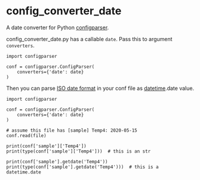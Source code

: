 # config_converter_date
A date converter for Python [configparser](https://docs.python.org/3/library/configparser.html).

config_converter_date.py has a callable <code>date</code>. Pass this to argument <code>converters</code>.

    import configparser

    conf = configparser.ConfigParser(
        converters={'date': date}
    )

Then you can parse [ISO date format](https://www.iso.org/iso-8601-date-and-time-format.html) in your conf file as [datetime](https://docs.python.org/3/library/datetime.html).date value.

    import configparser

    conf = configparser.ConfigParser(
        converters={'date': date}
    )

    # assume this file has [sample] Temp4: 2020-05-15
    conf.read(file)

    print(conf['sample']['Temp4'])
    print(type(conf['sample']['Temp4']))  # this is an str

    print(conf['sample'].getdate('Temp4'))
    print(type(conf['sample'].getdate('Temp4')))  # this is a datetime.date
